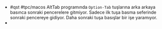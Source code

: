 - #qst #tpc/macos AltTab programında `Option-Tab` tuşlarına arka arkaya basınca sonraki pencerelere gitmiyor. Sadece ilk tuşa basma seferinde sonraki pencereye gidiyor. Daha sonraki tuşa basışlar bir işe yaramıyor.
-